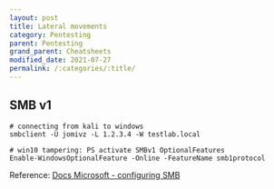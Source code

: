 ```yaml
---
layout: post
title: Lateral movements
category: Pentesting
parent: Pentesting
grand_parent: Cheatsheets
modified_date: 2021-07-27
permalink: /:categories/:title/
---
```


## SMB v1
```
# connecting from kali to windows
smbclient -U jomivz -L 1.2.3.4 -W testlab.local

# win10 tampering: PS activate SMBv1 OptionalFeatures
Enable-WindowsOptionalFeature -Online -FeatureName smb1protocol
```
Reference: [Docs Microsoft - configuring SMB](https://docs.microsoft.com/en-us/windows-server/storage/file-server/troubleshoot/detect-enable-and-disable-smbv1-v2-v3)
